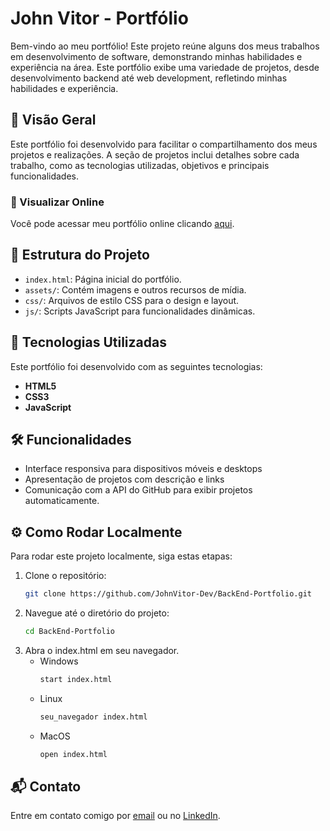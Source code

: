 # John Vitor - Portfólio

Bem-vindo ao meu portfólio! Este projeto reúne alguns dos meus trabalhos em desenvolvimento de software, demonstrando minhas habilidades e experiência na área. Este portfólio exibe uma variedade de projetos, desde desenvolvimento backend até web development, refletindo minhas habilidades e experiência.

## 🌟 Visão Geral

Este portfólio foi desenvolvido para facilitar o compartilhamento dos meus projetos e realizações. A seção de projetos inclui detalhes sobre cada trabalho, como as tecnologias utilizadas, objetivos e principais funcionalidades.

### 🔗 Visualizar Online

Você pode acessar meu portfólio online clicando [aqui](https://johnvitor-dev.github.io/BackEnd-Portfolio/).

## 📁 Estrutura do Projeto

- `index.html`: Página inicial do portfólio.
- `assets/`: Contém imagens e outros recursos de mídia.
- `css/`: Arquivos de estilo CSS para o design e layout.
- `js/`: Scripts JavaScript para funcionalidades dinâmicas.

## 🚀 Tecnologias Utilizadas

Este portfólio foi desenvolvido com as seguintes tecnologias:

- **HTML5**
- **CSS3**
- **JavaScript**

## 🛠 Funcionalidades

- Interface responsiva para dispositivos móveis e desktops
- Apresentação de projetos com descrição e links
- Comunicação com a API do GitHub para exibir projetos automaticamente.

## ⚙️ Como Rodar Localmente

Para rodar este projeto localmente, siga estas etapas:

1. Clone o repositório:
   ```bash
   git clone https://github.com/JohnVitor-Dev/BackEnd-Portfolio.git
   
2. Navegue até o diretório do projeto:
   ```bash
   cd BackEnd-Portfolio

3. Abra o index.html em seu navegador.
   - Windows 
     ```bash
     start index.html
   - Linux 
     ```bash
     seu_navegador index.html
   - MacOS 
     ```bash
     open index.html

## 📬 Contato
Entre em contato comigo por [email](mailto:primaryjotavee@gmail.com) ou no [LinkedIn](https://www.linkedin.com/in/johnvitoralves/).

